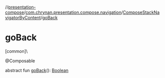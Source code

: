 //[presentation-compose](../../../index.md)/[com.chrynan.presentation.compose.navigation](../index.md)/[ComposeStackNavigatorByContent](index.md)/[goBack](go-back.md)

# goBack

[common]\

@Composable

abstract fun [goBack](go-back.md)(): [Boolean](https://kotlinlang.org/api/latest/jvm/stdlib/kotlin/-boolean/index.html)
